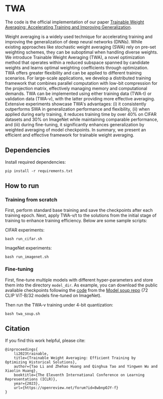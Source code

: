 # TWA
The code is the official implementation of our paper 
[Trainable Weight Averaging: Accelerating Training and Improving Generalization](https://arxiv.org/abs/2205.13104).

Weight averaging is a widely used technique for accelerating training and improving the generalization of deep neural networks (DNNs). While existing approaches like stochastic weight averaging (SWA) rely on pre-set weighting schemes, they can be suboptimal when handling diverse weights. We introduce Trainable Weight Averaging (TWA), a novel optimization method that operates within a reduced subspace spanned by candidate weights and learns optimal weighting coefficients through optimization. TWA offers greater flexibility and can be applied to different training scenarios. For large-scale applications, we develop a distributed training framework that combines parallel computation with low-bit compression for the projection matrix, effectively managing memory and computational demands. TWA can be implemented using either training data (TWA-t) or validation data (TWA-v), with the latter providing more effective averaging. Extensive experiments showcase TWA's advantages: (i) it consistently outperforms SWA in generalization performance and flexibility, (ii) when applied during early training, it reduces training time by over 40\% on CIFAR datasets and 30\% on ImageNet while maintaining comparable performance, and (iii) during fine-tuning, it significantly enhances generalization by weighted averaging of model checkpoints. In summary, we present an efficient and effective framework for trainable weight averaging. 


## Dependencies

Install required dependencies:

```[bash]
pip install -r requirements.txt
```

## How to run

### Training from scratch
First, perform standard base training and save the checkpoints after each training epoch. Next, apply TWA-v/t to the solutions from the initial stage of training to enhance training efficiency. Below are some sample scripts:

CIFAR experiments:
```[bash]
bash run_cifar.sh
```
ImageNet experiments:
```[bash]
bash run_imagenet.sh
```


### Fine-tuning
First, fine-tune multiple models with different hyper-parameters and store them into the directory `model_dir`. As example, you can download the public avaliable checkpoints following the [code](https://github.com/mlfoundations/model-soups/blob/d5398f181ea51c5cd9d95ebacc6ea7132bb108ec/main.py#L67) from the [Model soup repo](https://github.com/mlfoundations/model-soups/tree/main) (72 CLIP ViT-B/32 models fine-tuned on ImageNet). 

Then run the TWA-v training under 4-bit quantization:

```[bash]
bash twa_soup.sh
```

## Citation
If you find this work helpful, please cite:
```
@inproceedings{
    li2023trainable,
    title={Trainable Weight Averaging: Efficient Training by Optimizing Historical Solutions},
    author={Tao Li and Zhehao Huang and Qinghua Tao and Yingwen Wu and Xiaolin Huang},
    booktitle={The Eleventh International Conference on Learning Representations (ICLR)},
    year={2023},
    url={https://openreview.net/forum?id=8wbnpOJY-f}
}
```